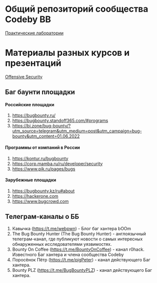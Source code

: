 # Общий репозиторий сообщества Codeby BB

[Практические лаборатории](https://github.com/a-chernobrov/for_newby_in_bug_bounty/tree/main/practice/offensive%20security%20coures)


# Материалы разных курсов и презентаций

[Offensive Security](https://github.com/a-chernobrov/for_newby_in_bug_bounty/blob/main/practice/PRACTICE.md)


## Баг баунти площадки

#### Российские площадки

1. https://bugbounty.ru/
2. https://bugbounty.standoff365.com/#programs
3. https://bi.zone/bug-bounty/?utm_source=telegram&utm_medium=post&utm_campaign=bug-bounty&utm_content=01.06.2022


#### Программы от компаний в России

1. https://kontur.ru/bugbounty
2. https://corp.mamba.ru/ru/developer/security
3. https://www.pik.ru/pages/bugs

#### Зарубежные площадки

1. https://bugbounty.kz/ru#about
2. https://hackerone.com
3. https://www.bugcrowd.com

## Телеграм-каналы о ББ

1. Кавычка (https://t.me/webpwn) - Блог баг хантера bOOm
2. The Bug Bounty Hunter (The Bug Bounty Hunter) - англоязычный телеграм-канал, где публикуют новости о самых интересных обнаруженных исследователями уязвимостях.
3. Bounty On Coffee (https://t.me/BountyOnCoffee) - канал r0hack. Известного Баг хантера и члена сообщества Codeby
4. Поросёнок Пётр (https://t.me/pigPeter) - канал действующего Баг хантера.
5. Bounty PLZ (https://t.me/BugBountyPLZ) - канал действующего Баг хантера.
